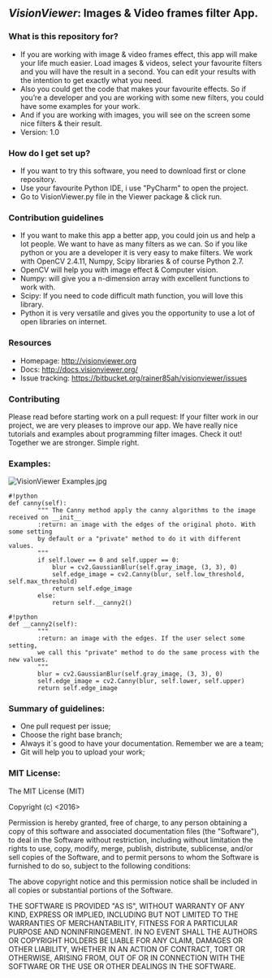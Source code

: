 ## ***VisionViewer***: Images & Video frames filter App. ##


### What is this repository for? ###

* If you are working with image & video frames effect, this app will make your life much easier. Load images & videos, select your favourite filters and you will have the result in a second. You can edit your results with the intention to get exactly what you need. 
* Also you could get the code that makes your favourite effects. So if you’re a developer and you are working with some new filters, you could have some examples for your work. 
* And if you are working with images, you will see on the screen some nice filters & their result.
* Version: 1.0
### How do I get set up? ###
* If you want to try this software, you need to download first or clone repository.
* Use your favourite Python IDE, i use "PyCharm" to open the project. 
* Go to VisionViewer.py file in the Viewer package & click run.

### Contribution guidelines ###
* If you want to make this app a better app, you could join us and help a lot people. We want to have as many filters as we can. So if you like python or you are a developer it is very easy to make filters. We work with OpenCV 2.4.11, Numpy, Scipy libraries & of course Python 2.7. 
* OpenCV will help you with image effect & Computer vision.
* Numpy: will give you a n-dimension array with excellent functions to work with.
* Scipy: If you need to code difficult math function, you will love this library.
* Python it is very versatile and gives you the opportunity to use a lot of open libraries on internet.

### Resources
* Homepage: <http://visionviewer.org>
* Docs: <http://docs.visionviewer.org/>
* Issue tracking: <https://bitbucket.org/rainer85ah/visionviewer/issues>


### Contributing
Please read before starting work on a pull request:
If your filter work in our project, we are very pleases to improve our app.
We have really nice tutorials and examples about programming filter images. Check it out!
Together we are stronger. Simple right.

### Examples:
![VisionViewer Examples.jpg](https://bitbucket.org/repo/B5jE66/images/3078382406-VisionViewer%20Examples.jpg)

```
#!python
def canny(self):
        """ The Canny method apply the canny algorithms to the image received on __init__
        :return: an image with the edges of the original photo. With some setting 
        by default or a "private" method to do it with different values.
        """
        if self.lower == 0 and self.upper == 0:
            blur = cv2.GaussianBlur(self.gray_image, (3, 3), 0)
            self.edge_image = cv2.Canny(blur, self.low_threshold, self.max_threshold)
            return self.edge_image
        else:
            return self.__canny2()
```
```
#!python
def __canny2(self):
        """
        :return: an image with the edges. If the user select some setting, 
        we call this "private" method to do the same process with the new values.
        """
        blur = cv2.GaussianBlur(self.gray_image, (3, 3), 0)
        self.edge_image = cv2.Canny(blur, self.lower, self.upper)
        return self.edge_image
```


### Summary of guidelines:
* One pull request per issue;
* Choose the right base branch;
* Always it´s good to have your documentation. Remember we are a team;
* Git will help you to upload your work;

### MIT License:

The MIT License (MIT)

Copyright (c) <2016> <Rainer Arencibia>

Permission is hereby granted, free of charge, to any person obtaining a copy of this software and associated
documentation files (the "Software"), to deal in the Software without restriction, including without limitation the
rights to use, copy, modify, merge, publish, distribute, sublicense, and/or sell copies of the Software, and to permit
persons to whom the Software is furnished to do so, subject to the following conditions:

The above copyright notice and this permission notice shall be included in all copies or substantial portions of the
Software.

THE SOFTWARE IS PROVIDED "AS IS", WITHOUT WARRANTY OF ANY KIND, EXPRESS OR IMPLIED, INCLUDING BUT NOT LIMITED TO THE
WARRANTIES OF MERCHANTABILITY, FITNESS FOR A PARTICULAR PURPOSE AND NONINFRINGEMENT. IN NO EVENT SHALL THE AUTHORS OR
COPYRIGHT HOLDERS BE LIABLE FOR ANY CLAIM, DAMAGES OR OTHER LIABILITY, WHETHER IN AN ACTION OF CONTRACT, TORT OR
OTHERWISE, ARISING FROM, OUT OF OR IN CONNECTION WITH THE SOFTWARE OR THE USE OR OTHER DEALINGS IN THE SOFTWARE.
